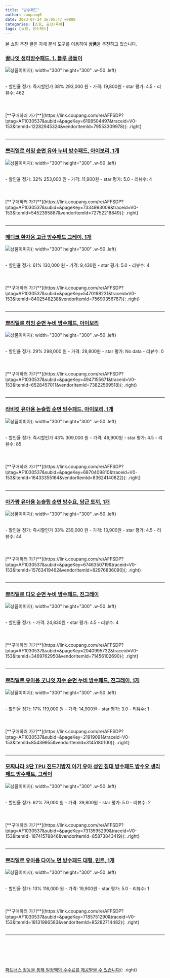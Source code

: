```yaml
---
title: "방수패드"
author: coupang6
date: 2023-07-24 16:05:47 +0800
categories: [쇼핑, 출산/육아]
tags: [쇼핑, 방수패드]
---
```


본 쇼핑 추천 글은 자체 분석 도구를 이용하여 [**상품**](https://link.coupang.com/a/bao1ui)을 추천하고 있습니다.

### [꿀나잇 생리방수패드, 1. 블루 곰돌이](https://link.coupang.com/re/AFFSDP?lptag=AF1030537&subid=&pageKey=6198504497&traceid=V0-153&itemId=12282945324&vendorItemId=79553309978)

![상품이미지](https://thumbnail7.coupangcdn.com/thumbnails/remote/230x230ex/image/vendor_inventory/8f1c/1dead7249c6244fdca87a9f0492ee9e9aa00135b9fd7254b4c2b34d30054.png){: width="300" height="300" .w-50 .left}


<br>
- 할인율 정가: 즉시할인가 38%  293,000   원
- 가격: 19,800원
- star 평가: 4.5
- 리뷰수: 462
<br>
<br>
<br>
<br>
[**구매하러 가기**](https://link.coupang.com/re/AFFSDP?lptag=AF1030537&subid=&pageKey=6198504497&traceid=V0-153&itemId=12282945324&vendorItemId=79553309978){: .right}
<br>
<br>

---

### [쁘리엘르 허밍 순면 유아 누비 방수패드, 아이보리, 1개](https://link.coupang.com/re/AFFSDP?lptag=AF1030537&subid=&pageKey=7334993009&traceid=V0-153&itemId=5452395887&vendorItemId=72752218849)

![상품이미지](https://thumbnail6.coupangcdn.com/thumbnails/remote/230x230ex/image/rs_quotation_api/gjfkurlw/ef8cd38a1dbd413b87ba48e5d43a2b17.jpg){: width="300" height="300" .w-50 .left}


<br>
- 할인율 정가: 32%  253,000   원
- 가격: 11,900원
- star 평가: 5.0
- 리뷰수: 4
<br>
<br>
<br>
<br>
[**구매하러 가기**](https://link.coupang.com/re/AFFSDP?lptag=AF1030537&subid=&pageKey=7334993009&traceid=V0-153&itemId=5452395887&vendorItemId=72752218849){: .right}
<br>
<br>

---

### [메디코 환자용 고급 방수패드 그레이, 1개](https://link.coupang.com/re/AFFSDP?lptag=AF1030537&subid=&pageKey=5470168231&traceid=V0-153&itemId=8402548238&vendorItemId=75690356787)

![상품이미지](https://thumbnail6.coupangcdn.com/thumbnails/remote/230x230ex/image/retail/images/2021/05/07/11/0/b6325bda-e1f4-4c18-9b1d-79eeab3c7c5b.jpg){: width="300" height="300" .w-50 .left}


<br>
- 할인율 정가: 61%  130,000   원
- 가격: 9,430원
- star 평가: 5.0
- 리뷰수: 4
<br>
<br>
<br>
<br>
[**구매하러 가기**](https://link.coupang.com/re/AFFSDP?lptag=AF1030537&subid=&pageKey=5470168231&traceid=V0-153&itemId=8402548238&vendorItemId=75690356787){: .right}
<br>
<br>

---

### [쁘리엘르 허밍 순면 누비 방수패드, 아이보리](https://link.coupang.com/re/AFFSDP?lptag=AF1030537&subid=&pageKey=4947155671&traceid=V0-153&itemId=6528457011&vendorItemId=73822569518)

![상품이미지](https://thumbnail6.coupangcdn.com/thumbnails/remote/230x230ex/image/rs_quotation_api/eiz31yai/c8f90423d9494409a62a78c7383ae8df.jpg){: width="300" height="300" .w-50 .left}


<br>
- 할인율 정가: 29%  298,000   원
- 가격: 28,800원
- star 평가: No data
- 리뷰수: 0
<br>
<br>
<br>
<br>
[**구매하러 가기**](https://link.coupang.com/re/AFFSDP?lptag=AF1030537&subid=&pageKey=4947155671&traceid=V0-153&itemId=6528457011&vendorItemId=73822569518){: .right}
<br>
<br>

---

### [라비킷 유아용 논슬립 순면 방수패드, 아이보리, 1개](https://link.coupang.com/re/AFFSDP?lptag=AF1030537&subid=&pageKey=6870409810&traceid=V0-153&itemId=16433355164&vendorItemId=83624140822)

![상품이미지](https://thumbnail8.coupangcdn.com/thumbnails/remote/230x230ex/image/retail/images/3608394409405683-70c5304d-b295-4465-9d2f-7062fe2786e8.jpg){: width="300" height="300" .w-50 .left}


<br>
- 할인율 정가: 즉시할인가 43%  309,000   원
- 가격: 49,900원
- star 평가: 4.5
- 리뷰수: 85
<br>
<br>
<br>
<br>
[**구매하러 가기**](https://link.coupang.com/re/AFFSDP?lptag=AF1030537&subid=&pageKey=6870409810&traceid=V0-153&itemId=16433355164&vendorItemId=83624140822){: .right}
<br>
<br>

---

### [아가짱 유아용 논슬립 순면 방수요, 당근 토끼, 1개](https://link.coupang.com/re/AFFSDP?lptag=AF1030537&subid=&pageKey=6746350719&traceid=V0-153&itemId=15763419462&vendorItemId=82976836090)

![상품이미지](https://thumbnail9.coupangcdn.com/thumbnails/remote/230x230ex/image/retail/images/5908379413057383-b44524e3-49b2-4896-b2d4-e0e8ccae4e1b.jpg){: width="300" height="300" .w-50 .left}


<br>
- 할인율 정가: 즉시할인가 33%  239,000   원
- 가격: 13,900원
- star 평가: 4.5
- 리뷰수: 44
<br>
<br>
<br>
<br>
[**구매하러 가기**](https://link.coupang.com/re/AFFSDP?lptag=AF1030537&subid=&pageKey=6746350719&traceid=V0-153&itemId=15763419462&vendorItemId=82976836090){: .right}
<br>
<br>

---

### [쁘리엘르 디오 순면 누비 방수패드, 진그레이](https://link.coupang.com/re/AFFSDP?lptag=AF1030537&subid=&pageKey=2040995732&traceid=V0-153&itemId=3469762950&vendorItemId=71456102690)

![상품이미지](https://thumbnail9.coupangcdn.com/thumbnails/remote/230x230ex/image/retail/images/2020/09/01/17/7/30514985-76cc-4146-a832-c7068ad26ffc.jpg){: width="300" height="300" .w-50 .left}


<br>
- 할인율 정가: 
- 가격: 24,830원
- star 평가: 4.5
- 리뷰수: 4
<br>
<br>
<br>
<br>
[**구매하러 가기**](https://link.coupang.com/re/AFFSDP?lptag=AF1030537&subid=&pageKey=2040995732&traceid=V0-153&itemId=3469762950&vendorItemId=71456102690){: .right}
<br>
<br>

---

### [쁘리엘르 유아용 굿나잇 자수 순면 누비 방수패드, 진그레이, 1개](https://link.coupang.com/re/AFFSDP?lptag=AF1030537&subid=&pageKey=21919091&traceid=V0-153&itemId=85439955&vendorItemId=3145180100)

![상품이미지](https://thumbnail6.coupangcdn.com/thumbnails/remote/230x230ex/image/retail/images/2017/05/15/12/5/54e1fd20-b7e7-4fe0-aceb-328ba1b90b74.jpg){: width="300" height="300" .w-50 .left}


<br>
- 할인율 정가: 17%  119,000   원
- 가격: 14,900원
- star 평가: 3.0
- 리뷰수: 1
<br>
<br>
<br>
<br>
[**구매하러 가기**](https://link.coupang.com/re/AFFSDP?lptag=AF1030537&subid=&pageKey=21919091&traceid=V0-153&itemId=85439955&vendorItemId=3145180100){: .right}
<br>
<br>

---

### [모찌나라 3단 TPU 진드기방지 아기 유아 성인 침대 방수패드 방수요 생리패드 방수매트, 그레이](https://link.coupang.com/re/AFFSDP?lptag=AF1030537&subid=&pageKey=7313595299&traceid=V0-153&itemId=18741578846&vendorItemId=85873843419)

![상품이미지](https://thumbnail8.coupangcdn.com/thumbnails/remote/230x230ex/image/vendor_inventory/b98a/3a89c43c45bca7e864a3ef477e0b907fa6400b1b4aa056c943902e5c56a0.jpg){: width="300" height="300" .w-50 .left}


<br>
- 할인율 정가: 62%  79,000   원
- 가격: 39,800원
- star 평가: 5.0
- 리뷰수: 2
<br>
<br>
<br>
<br>
[**구매하러 가기**](https://link.coupang.com/re/AFFSDP?lptag=AF1030537&subid=&pageKey=7313595299&traceid=V0-153&itemId=18741578846&vendorItemId=85873843419){: .right}
<br>
<br>

---

### [쁘리엘르 유아용 다이노 면 방수패드 대형, 민트, 1개](https://link.coupang.com/re/AFFSDP?lptag=AF1030537&subid=&pageKey=7185751290&traceid=V0-153&itemId=18131996583&vendorItemId=85282714482)

![상품이미지](https://thumbnail7.coupangcdn.com/thumbnails/remote/230x230ex/image/rs_quotation_api/4nulov9u/18cbfe988d7e4124995ee37fbaf34ad3.jpg){: width="300" height="300" .w-50 .left}


<br>
- 할인율 정가: 13%  116,000   원
- 가격: 19,900원
- star 평가: 5.0
- 리뷰수: 1
<br>
<br>
<br>
<br>
[**구매하러 가기**](https://link.coupang.com/re/AFFSDP?lptag=AF1030537&subid=&pageKey=7185751290&traceid=V0-153&itemId=18131996583&vendorItemId=85282714482){: .right}
<br>
<br>

---
<br><br><br><br><br> [파트너스 활동을 통해 일정액의 수수료를 제공받을 수 있습니다](https://link.coupang.com/a/bao1ui){: .right}